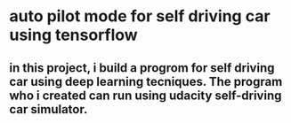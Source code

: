 # auto pilot mode for self driving car using tensorflow
## in this project, i build a progrom for self driving car using deep learning tecniques. The program who i created can run using udacity self-driving car simulator.  
